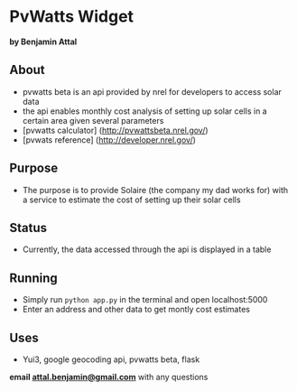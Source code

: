 PvWatts Widget
==============

**by Benjamin Attal**

## About
  * pvwatts beta is an api provided by nrel for developers to access solar data
  * the api enables monthly cost analysis of setting up solar cells in a certain area given several parameters
  * [pvwatts calculator] (http://pvwattsbeta.nrel.gov/)
  * [pvwats reference] (http://developer.nrel.gov/)

## Purpose
  * The purpose is to provide Solaire (the company my dad works for) with a service to estimate the cost of setting up their solar cells

## Status
  * Currently, the data accessed through the api is displayed in a table

## Running
  * Simply run `python app.py` in the terminal and open localhost:5000
  * Enter an address and other data to get montly cost estimates

## Uses
  * Yui3, google geocoding api, pvwatts beta, flask


**email attal.benjamin@gmail.com** with any questions
